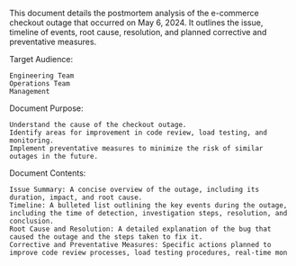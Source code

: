 This document details the postmortem analysis of the e-commerce checkout outage that occurred on May 6, 2024. It outlines the issue, timeline of events, root cause, resolution, and planned corrective and preventative measures.

Target Audience:

    Engineering Team
    Operations Team
    Management

Document Purpose:

    Understand the cause of the checkout outage.
    Identify areas for improvement in code review, load testing, and monitoring.
    Implement preventative measures to minimize the risk of similar outages in the future.

Document Contents:

    Issue Summary: A concise overview of the outage, including its duration, impact, and root cause.
    Timeline: A bulleted list outlining the key events during the outage, including the time of detection, investigation steps, resolution, and conclusion.
    Root Cause and Resolution: A detailed explanation of the bug that caused the outage and the steps taken to fix it.
    Corrective and Preventative Measures: Specific actions planned to improve code review processes, load testing procedures, real-time mon
